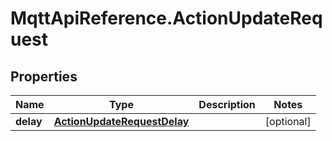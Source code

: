 # MqttApiReference.ActionUpdateRequest

## Properties

Name | Type | Description | Notes
------------ | ------------- | ------------- | -------------
**delay** | [**ActionUpdateRequestDelay**](ActionUpdateRequestDelay.md) |  | [optional] 


